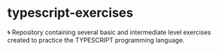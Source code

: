 # typescript-exercises
🌀 Repository containing several basic and intermediate level exercises created to practice the TYPESCRIPT programming language.
